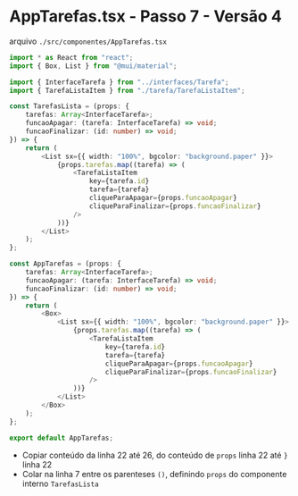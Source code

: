 # AppTarefas.tsx - Passo 7 - Versão 4


arquivo `./src/componentes/AppTarefas.tsx`
```ts
import * as React from "react";
import { Box, List } from "@mui/material";

import { InterfaceTarefa } from "../interfaces/Tarefa";
import { TarefaListaItem } from "./tarefa/TarefaListaItem";

const TarefasLista = (props: {
	tarefas: Array<InterfaceTarefa>;
	funcaoApagar: (tarefa: InterfaceTarefa) => void;
	funcaoFinalizar: (id: number) => void;
}) => {
	return (
		<List sx={{ width: "100%", bgcolor: "background.paper" }}>
			{props.tarefas.map((tarefa) => (
				<TarefaListaItem
					key={tarefa.id}
					tarefa={tarefa}
					cliqueParaApagar={props.funcaoApagar}
					cliqueParaFinalizar={props.funcaoFinalizar}
				/>
			))}
		</List>
	);
};

const AppTarefas = (props: {
	tarefas: Array<InterfaceTarefa>;
	funcaoApagar: (tarefa: InterfaceTarefa) => void;
	funcaoFinalizar: (id: number) => void;
}) => {
	return (
		<Box>
			<List sx={{ width: "100%", bgcolor: "background.paper" }}>
				{props.tarefas.map((tarefa) => (
					<TarefaListaItem
						key={tarefa.id}
						tarefa={tarefa}
						cliqueParaApagar={props.funcaoApagar}
						cliqueParaFinalizar={props.funcaoFinalizar}
					/>
				))}
			</List>
		</Box>
	);
};

export default AppTarefas;

```

- Copiar conteúdo da linha 22 até 26, do conteúdo de `props` linha 22 até `}` linha 22
- Colar na linha 7 entre os parenteses `()`, definindo `props` do componente interno `TarefasLista`
